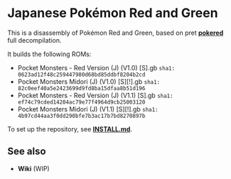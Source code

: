 # Japanese Pokémon Red and Green

This is a disassembly of Pokémon Red and Green, based on pret [**pokered**](https://github.com/pret/pokered) full decompilation.

It builds the following ROMs:

- Pocket Monsters - Red Version (J) (V1.0) [S].gb `sha1: 0623ad12f48c259447980d68bd85ddbf8204b2cd`
- Pocket Monsters Midori (J) (V1.0) [S][!].gb `sha1: 82c0eef40a5e2423699d9fd8ba15dfaa8b51d196`
- Pocket Monsters - Red Version (J) (V1.1) [S].gb `sha1: ef74c79cded14204ac79e77f4964d9cb25003120`
- Pocket Monsters Midori (J) (V1.1) [S][!].gb `sha1: 4b97cd44aa3f0dd290bfe7b3ac17b7bd8270897b`

To set up the repository, see [**INSTALL.md**](INSTALL.md).


## See also

- **Wiki** (WIP)
